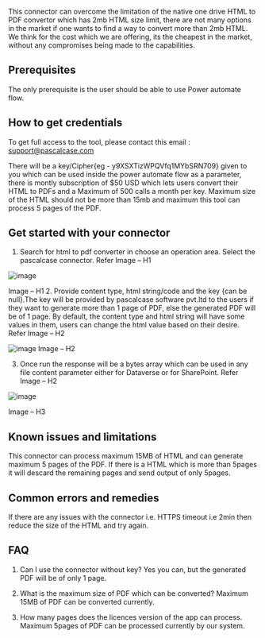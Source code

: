 This connector can overcome the limitation of the native one drive HTML to PDF convertor which has 2mb HTML size limit, there are not many options in the market if one wants to find a way to convert more than 2mb HTML. We think for the cost which we are offering, its the cheapest in the market, without any compromises being made to the capabilities.

## Prerequisites

The only prerequisite is the user should be able to use Power automate flow.  

## How to get credentials

To get full access to the tool, please contact this email : support@pascalcase.com

There will be a key/Cipher{eg - y9XSXTizWPQVfq1MYbSRN709} given to you which can be used inside the power automate flow as a parameter, there is montly subscription of $50 USD which lets users convert their HTML to PDFs and a Maximum of 500 calls a month per key. Maximum size of the HTML should not be more than 15mb and maximum this tool can process 5 pages of the PDF.

## Get started with your connector

1.	Search for html to pdf converter in choose an operation area. Select the pascalcase connector. Refer Image – H1
 
 ![image](https://github.com/VikrantUpadhyay1/HTMLToPDFCustomConnector/assets/122965309/5d5e13f1-8877-4798-9f68-16c20f83767f)
 
Image – H1
2.	Provide content type, html string/code and the key {can be null}.The key will be provided by pascalcase software pvt.ltd to the users if they want to generate more than 1 page of PDF, else the generated PDF will be of 1 page. By default, the content type and html string will have some values in them, users can change the html value based on their desire. Refer Image – H2

 ![image](https://github.com/VikrantUpadhyay1/HTMLToPDFCustomConnector/assets/122965309/32eed87d-0055-478a-8c6a-3305f9899396)
Image – H2

3.	Once run the response will be a bytes array which can be used in any file content parameter either for Dataverse or for SharePoint. Refer Image – H2
 
![image](https://github.com/VikrantUpadhyay1/HTMLToPDFCustomConnector/assets/122965309/3c51d113-031f-4fb5-9629-b93e400b66c2)

Image – H3


## Known issues and limitations

This connector can process maximum 15MB of HTML and can generate maximum 5 pages of the PDF. If there is a HTML which is more than 5pages it will descard the remaining pages and send output of only 5pages.

## Common errors and remedies

If there are any issues with the connector i.e. HTTPS timeout i.e 2min then reduce the size of the HTML and try again. 

## FAQ

1.  Can I use the connector without key?
    Yes you can, but the generated PDF will be of only 1 page.

2.  What is the maximum size of PDF which can be converted?
    Maximum 15MB of PDF can be converted currently.

3.  How many pages does the licences version of the app can process.
    Maximum 5pages of PDF can be processed currently by our system.
